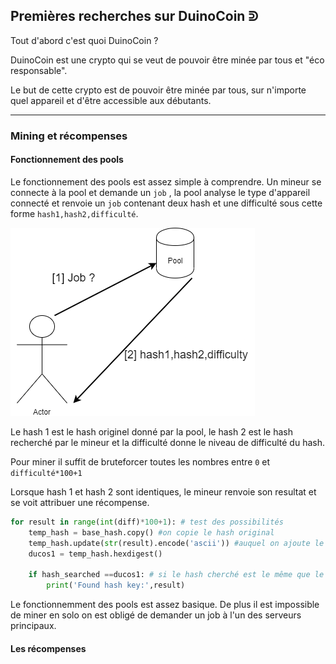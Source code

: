 ## Premières recherches sur DuinoCoin ᕲ 

Tout d'abord c'est quoi DuinoCoin ? 

DuinoCoin est une crypto qui se veut de pouvoir être minée par tous et "éco responsable".

Le but de cette crypto est de pouvoir être minée par tous, sur n'importe quel appareil et d'être accessible aux débutants.

---

### Mining et récompenses

#### Fonctionnement des pools

Le fonctionnement des pools est assez simple à comprendre.
Un mineur se connecte à la pool et demande un `job` , la pool analyse le type d'appareil connecté et renvoie un `job` contenant deux hash et une difficulté sous cette forme `hash1,hash2,difficulté`.

![Pool fonctionnement](/img/test1.png)

Le hash 1 est le hash originel donné par la pool, le hash 2 est le hash recherché par le mineur et la difficulté donne le niveau de difficulté du hash.

Pour miner il suffit de bruteforcer toutes les nombres entre `0` et `difficulté*100+1` 

Lorsque hash 1 et hash 2 sont identiques, le mineur renvoie son resultat et se voit attribuer une récompense.

```python 
for result in range(int(diff)*100+1): # test des possibilités
    temp_hash = base_hash.copy() #on copie le hash original
    temp_hash.update(str(result).encode('ascii')) #auquel on ajoute le nombre actuel
    ducos1 = temp_hash.hexdigest()

    if hash_searched ==ducos1: # si le hash cherché est le même que le hash généré alors on a trouvé
        print('Found hash key:',result) 
```

Le fonctionnemment des pools est assez basique. De plus il est impossible de miner en solo on est obligé de demander un job à l'un des serveurs principaux.

#### Les récompenses

